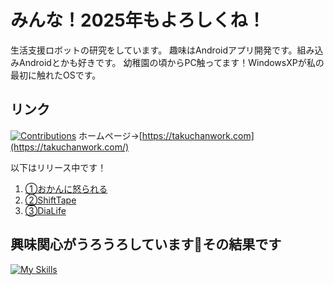 # みんな！2025年もよろしくね！

生活支援ロボットの研究をしています。
趣味はAndroidアプリ開発です。組み込みAndroidとかも好きです。
幼稚園の頃からPC触ってます！WindowsXPが私の最初に触れたOSです。

## リンク
[![Contributions](https://badgen.org/img/qiita/matttchan/contributions?style=plastic)](https://qiita.com/matttchan)
ホームページ→[https://takuchanwork.com](https://takuchanwork.com/)

以下はリリース中です！

1. [①おかんに怒られる](https://play.google.com/store/apps/details?id=com.takuchan.livelymom)
2. [②ShiftTape](https://play.google.com/store/apps/details?id=com.takuchan.shifttape)
3. [③DiaLife](https://play.google.com/store/apps/details?id=com.takuchan.diamondlife)

## 興味関心がうろうろしています👀その結果です
[![My Skills](https://skillicons.dev/icons?i=ae,androidstudio,arduino,c,cs,cpp,css,dart,docker,eclipse,fastapi,figma,firebase,flask,flutter,gcp,git,github,gradle,html,ai,java,js,kotlin,linux,mongodb,mysql,nodejs,opencv,ps,pr,py,pytorch,stackoverflow,unity,ubuntu,vim,vscode)](https://skillicons.dev)




